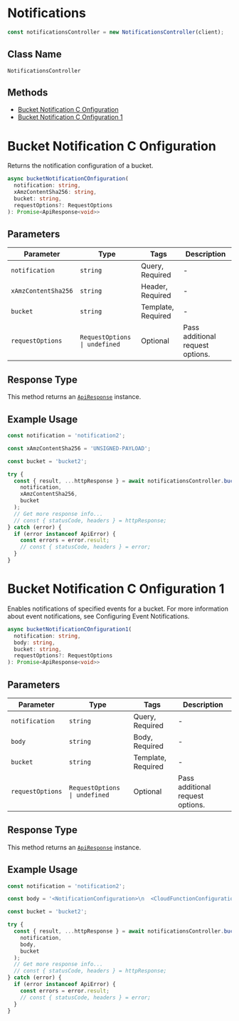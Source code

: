 # Notifications

```ts
const notificationsController = new NotificationsController(client);
```

## Class Name

`NotificationsController`

## Methods

* [Bucket Notification C Onfiguration](../../doc/controllers/notifications.md#bucket-notification-c-onfiguration)
* [Bucket Notification C Onfiguration 1](../../doc/controllers/notifications.md#bucket-notification-c-onfiguration-1)


# Bucket Notification C Onfiguration

Returns the notification configuration of a bucket.

```ts
async bucketNotificationCOnfiguration(
  notification: string,
  xAmzContentSha256: string,
  bucket: string,
  requestOptions?: RequestOptions
): Promise<ApiResponse<void>>
```

## Parameters

| Parameter | Type | Tags | Description |
|  --- | --- | --- | --- |
| `notification` | `string` | Query, Required | - |
| `xAmzContentSha256` | `string` | Header, Required | - |
| `bucket` | `string` | Template, Required | - |
| `requestOptions` | `RequestOptions \| undefined` | Optional | Pass additional request options. |

## Response Type

This method returns an [`ApiResponse`](../../doc/api-response.md) instance.

## Example Usage

```ts
const notification = 'notification2';

const xAmzContentSha256 = 'UNSIGNED-PAYLOAD';

const bucket = 'bucket2';

try {
  const { result, ...httpResponse } = await notificationsController.bucketNotificationCOnfiguration(
    notification,
    xAmzContentSha256,
    bucket
  );
  // Get more response info...
  // const { statusCode, headers } = httpResponse;
} catch (error) {
  if (error instanceof ApiError) {
    const errors = error.result;
    // const { statusCode, headers } = error;
  }
}
```


# Bucket Notification C Onfiguration 1

Enables notifications of specified events for a bucket. For more information about event notifications, see Configuring Event Notifications.

```ts
async bucketNotificationCOnfiguration1(
  notification: string,
  body: string,
  bucket: string,
  requestOptions?: RequestOptions
): Promise<ApiResponse<void>>
```

## Parameters

| Parameter | Type | Tags | Description |
|  --- | --- | --- | --- |
| `notification` | `string` | Query, Required | - |
| `body` | `string` | Body, Required | - |
| `bucket` | `string` | Template, Required | - |
| `requestOptions` | `RequestOptions \| undefined` | Optional | Pass additional request options. |

## Response Type

This method returns an [`ApiResponse`](../../doc/api-response.md) instance.

## Example Usage

```ts
const notification = 'notification2';

const body = '<NotificationConfiguration>\n  <CloudFunctionConfiguration>\n    <Id>ObjectCreatedEvents</Id>\n    <CloudFunction>arn:aws:lambda:us-west-2:35667example:function:CreateThumbnail</CloudFunction>\n    <Event>s3:ObjectCreated:*</Event>\n  </CloudFunctionConfiguration>\n</NotificationConfiguration>';

const bucket = 'bucket2';

try {
  const { result, ...httpResponse } = await notificationsController.bucketNotificationCOnfiguration1(
    notification,
    body,
    bucket
  );
  // Get more response info...
  // const { statusCode, headers } = httpResponse;
} catch (error) {
  if (error instanceof ApiError) {
    const errors = error.result;
    // const { statusCode, headers } = error;
  }
}
```

